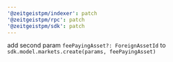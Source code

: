 ```yaml
---
'@zeitgeistpm/indexer': patch
'@zeitgeistpm/rpc': patch
'@zeitgeistpm/sdk': patch
---
```


add second param `feePayingAsset?: ForeignAssetId` to `sdk.model.markets.create(params, feePayingAsset)`
